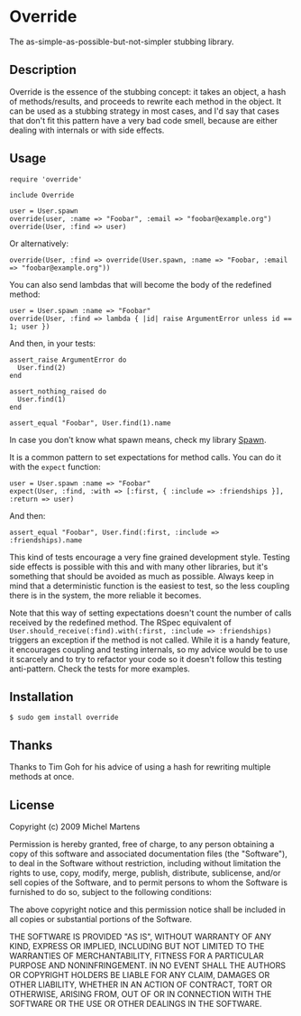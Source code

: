 Override
============

The as-simple-as-possible-but-not-simpler stubbing library.

Description
-----------

Override is the essence of the stubbing concept: it takes an object,
a hash of methods/results, and proceeds to rewrite each method in the
object. It can be used as a stubbing strategy in most cases, and I'd
say that cases that don't fit this pattern have a very bad code smell,
because are either dealing with internals or with side effects.

Usage
-----

    require 'override'

    include Override

    user = User.spawn
    override(user, :name => "Foobar", :email => "foobar@example.org")
    override(User, :find => user)

Or alternatively:

    override(User, :find => override(User.spawn, :name => "Foobar, :email => "foobar@example.org"))

You can also send lambdas that will become the body of the redefined method:

    user = User.spawn :name => "Foobar"
    override(User, :find => lambda { |id| raise ArgumentError unless id == 1; user })

And then, in your tests:

    assert_raise ArgumentError do
      User.find(2)
    end

    assert_nothing_raised do
      User.find(1)
    end

    assert_equal "Foobar", User.find(1).name

In case you don't know what spawn means, check my library [Spawn](http://github.com/soveran/spawn).

It is a common pattern to set expectations for method calls. You can do
it with the `expect` function:

    user = User.spawn :name => "Foobar"
    expect(User, :find, :with => [:first, { :include => :friendships }], :return => user)

And then:

    assert_equal "Foobar", User.find(:first, :include => :friendships).name

This kind of tests encourage a very fine grained development
style. Testing side effects is possible with this and with many other
libraries, but it's something that should be avoided as much as
possible. Always keep in mind that a deterministic function is the
easiest to test, so the less coupling there is in the system, the more
reliable it becomes.

Note that this way of setting expectations doesn't count the number
of calls received by the redefined method. The RSpec equivalent of
`User.should_receive(:find).with(:first, :include => :friendships)`
triggers an exception if the method is not called. While it is a handy
feature, it encourages coupling and testing internals, so my advice
would be to use it scarcely and to try to refactor your code so it
doesn't follow this testing anti-pattern. Check the tests for more
examples.

Installation
------------

    $ sudo gem install override

Thanks
------

Thanks to Tim Goh for his advice of using a hash for rewriting multiple
methods at once.

License
-------

Copyright (c) 2009 Michel Martens

Permission is hereby granted, free of charge, to any person
obtaining a copy of this software and associated documentation
files (the "Software"), to deal in the Software without
restriction, including without limitation the rights to use,
copy, modify, merge, publish, distribute, sublicense, and/or sell
copies of the Software, and to permit persons to whom the
Software is furnished to do so, subject to the following
conditions:

The above copyright notice and this permission notice shall be
included in all copies or substantial portions of the Software.

THE SOFTWARE IS PROVIDED "AS IS", WITHOUT WARRANTY OF ANY KIND,
EXPRESS OR IMPLIED, INCLUDING BUT NOT LIMITED TO THE WARRANTIES
OF MERCHANTABILITY, FITNESS FOR A PARTICULAR PURPOSE AND
NONINFRINGEMENT. IN NO EVENT SHALL THE AUTHORS OR COPYRIGHT
HOLDERS BE LIABLE FOR ANY CLAIM, DAMAGES OR OTHER LIABILITY,
WHETHER IN AN ACTION OF CONTRACT, TORT OR OTHERWISE, ARISING
FROM, OUT OF OR IN CONNECTION WITH THE SOFTWARE OR THE USE OR
OTHER DEALINGS IN THE SOFTWARE.
